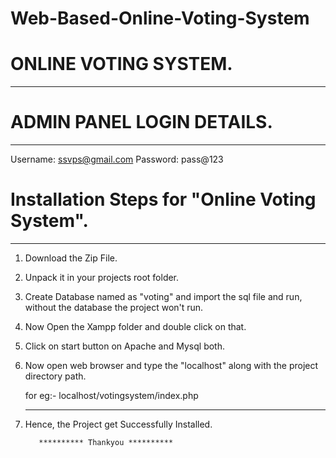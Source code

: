 # Web-Based-Online-Voting-System

# ONLINE VOTING SYSTEM.
  ------ ------ ------

# ADMIN PANEL LOGIN DETAILS.
  ----- ----- ----- -------

  Username: ssvps@gmail.com
  Password: pass@123


# Installation Steps for "Online Voting System".
  ------------ ----- --- ------- ------ -------

1) Download the Zip File.
2) Unpack it in your projects root folder.
3) Create Database named as "voting" and import the sql file and run, without the 
   database the project won't run.
4) Now Open the Xampp folder and double click on that.
5) Click on start button on Apache and Mysql both.
6) Now open web browser and type the "localhost" along with the project directory path.

   for eg:- localhost/votingsystem/index.php
   --- --  
7) Hence, the Project get Successfully Installed.

       
          ********** Thankyou **********
     
